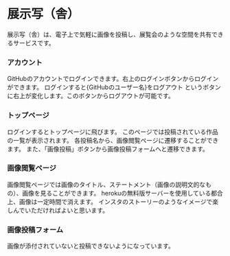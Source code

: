 # 展示写（舎）

展示写（舎）は、電子上で気軽に画像を投稿し、展覧会のような空間を共有できるサービスです。

### アカウント
GitHubのアカウントでログインできます。右上のログインボタンからログインができます。
ログインすると{GitHubのユーザー名}をログアウト というボタンに右上が変化します。このボタンからログアウトが可能です。

### トップページ
ログインするとトップページに飛びます。
このページでは投稿されている作品の一覧が表示されます。
各投稿名から、画像閲覧ページに遷移することができます。
また、「画像投稿」ボタンから画像投稿フォームへと遷移できます。

### 画像閲覧ページ
画像閲覧ページでは画像のタイトル、ステートメント（画像の説明文的なもの）、画像を見ることができます。
herokuの無料版サーバーを使用している都合上、画像は一定時間で消えます。
インスタのストーリーのようなイメージで楽しんでいただければよいと思います。

### 画像投稿フォーム

画像が添付されていないと投稿できないようになっています。

